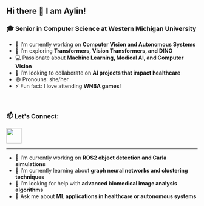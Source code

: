 
## Hi there 👋 I am Aylin! 

### 🎓 Senior in Computer Science at Western Michigan University  
- 🔭 I’m currently working on **Computer Vision and Autonomous Systems**  
- 🌱 I’m exploring **Transformers, Vision Transformers, and DINO**  
- 💻 Passionate about **Machine Learning, Medical AI, and Computer Vision**  
- 👯 I’m looking to collaborate on **AI projects that impact healthcare**  
- 😄 Pronouns: she/her  
- ⚡ Fun fact: I love attending **WNBA games**!  

<br/>

### 📫 Let's Connect:
<a href="https://www.linkedin.com/in/aylin-aytemiz-b8a650183/"><img src="https://www.vectorlogo.zone/logos/linkedin/linkedin-icon.svg" width="40" height="40"/></a>

---

- 🔭 I’m currently working on **ROS2 object detection and Carla simulations**  
- 🌱 I’m currently learning about **graph neural networks and clustering techniques**  
- 🤔 I’m looking for help with **advanced biomedical image analysis algorithms**  
- 💬 Ask me about **ML applications in healthcare or autonomous systems**
